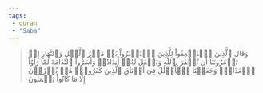 ```yaml
---
tags: 
 - quran 
 - "Saba"
---
```


> وَقَالَ ٱلَّذِينَ ٱسۡتُضۡعِفُواْ لِلَّذِينَ ٱسۡتَكۡبَرُواْ بَلۡ مَكۡرُ ٱلَّيۡلِ وَٱلنَّهَارِ إِذۡ تَأۡمُرُونَنَآ أَن نَّكۡفُرَ بِٱللَّهِ وَنَجۡعَلَ لَهُۥٓ أَندَادٗاۚ وَأَسَرُّواْ ٱلنَّدَامَةَ لَمَّا رَأَوُاْ ٱلۡعَذَابَۚ وَجَعَلۡنَا ٱلۡأَغۡلَٰلَ فِيٓ أَعۡنَاقِ ٱلَّذِينَ كَفَرُواْۖ هَلۡ يُجۡزَوۡنَ إِلَّا مَا كَانُواْ يَعۡمَلُونَ
